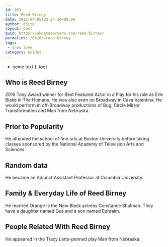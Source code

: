 ```yaml
---
id: 903
title: Reed Birney
date: 2012-04-05T02:24:30+00:00
author: chito
layout: post
guid: https://ukdataservers.com/reed-birney/
permalink: /04/05/reed-birney
tags:
 - show love
category: Guides
---
```


* some text
{: toc}
          
          
## Who is  Reed Birney
                  
                  
                  
2016 Tony Award winner for Best Featured Actor in a Play for his role as Erik Blake in The Humans. He was also seen on Broadway in Casa Valentina. He would perform in off-Broadway productions of Bug, Circle Mirror Transformation and Man from Nebraska. 
                  
                
                
                
## Prior to Popularity 
                  
                  
                  
He attended the school of fine arts at Boston University before taking classes sponsored by the National Academy of Television Arts and Sciences. 
                  
                
                
                
## Random data 
                  
                  
                  
He became an Adjunct Assistant Professor at Columbia University. 
                  
                
                
                
## Family & Everyday Life of Reed Birney
                  
                  
                  
He married Orange Is the New Black actress Constance Shulman. They have a daughter named Gus and a son named Ephraim. 
                  
                
                
                
## People Related With  Reed Birney
                  
                  
                  
He appeared in the Tracy Letts-penned play Man from Nebraska. 
                  
                
              
            
          
          
          
    
    
  
